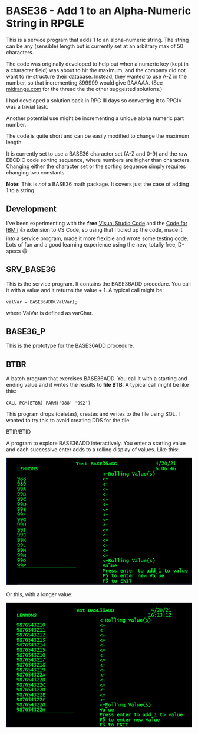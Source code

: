 # BASE36 - Add 1 to an Alpha-Numeric String in RPGLE

This is a service program that adds 1 to an alpha-numeric string. The string can be any (sensible) length but is currently set at an arbitrary max of 50 characters.

The code was originally developed to help out when a numeric key (kept in a character field) was about to hit the maximum, and the company did not want to re-structure their database. Instead, they wanted to use A-Z in the number, so that incrementing 899999 would give 9AAAAA. (See [midrange.com](https://archive.midrange.com/midrange-l/201506/msg00533.html) for the  thread the the other suggested solutions.)

 I had developed a solution back in RPG III days so converting it to RPGIV was a trivial task.

Another potential use might be incrementing a unique alpha numeric part number.

The code is quite short and can be easily modified to change the maximum length.

It is currently set to use a BASE36 character set (A-Z and 0-9) and the raw EBCDIC code sorting sequence, where numbers are higher than characters. Changing either the character set or the sorting sequence simply requires changing two constants.

**Note:** This is *not* a BASE36 math  package. It covers just the case of adding 1 to a string.

## Development

I've been experimenting with the **free** [Visual Studio Code](https://code.visualstudio.com/) and the [Code for IBM i](https://halcyon-tech.github.io/code-for-ibmi/#/) :+1: extension to VS Code, so using that I tidied up the code, made it into a service program, made it more flexible and wrote some testing code. Lots of fun and a good learning experience using the new, totally free, D-specs :smile:

## SRV_BASE36

This is the service program.  It contains the BASE36ADD procedure. You call it with a value and it returns the value + 1.
A typical call might be:

`valVar = BASE36ADD(ValVar);`

where ValVar is defined as varChar.

## BASE36_P

This is the prototype for the BASE36ADD procedure.

## BTBR

A batch program that exercises BASE36ADD. You call it with a starting and ending value and it writes the results to **file BTB**. A typical call might be like this:

`CALL PGM(BTBR) PARM('988' '992')`

This program drops (deletes), creates and writes to the file using SQL. I wanted to try this to avoid creating DDS for the file.

BTIR/BTID

A  program to explore BASE36ADD interactively. You enter a starting value and each successive enter adds to a rolling display of values.  Like this:

![BTIR_1](Images/BTIR_1.png)

Or this, with a longer value:

![BTIR_2](Images/BTIR_2.png)
